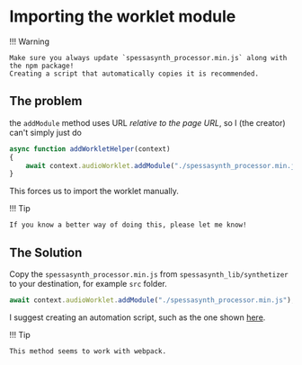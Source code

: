# Importing the worklet module

!!! Warning

    Make sure you always update `spessasynth_processor.min.js` along with the npm package!
    Creating a script that automatically copies it is recommended.

## The problem
the `addModule` method uses URL _relative to the page URL_, so I (the creator) can't simply just do
```js
async function addWorkletHelper(context)
{
    await context.audioWorklet.addModule("./spessasynth_processor.min.js")
}
```
This forces us to import the worklet manually.

!!! Tip

    If you know a better way of doing this, please let me know!

## The Solution

Copy the `spessasynth_processor.min.js` from `spessasynth_lib/synthetizer` to your destination, for example `src` folder.
```js
await context.audioWorklet.addModule("./spessasynth_processor.min.js");
```

I suggest creating an automation script, such as the one shown [here](../extra/working-with-browsers.md#automation).

!!! Tip

    This method seems to work with webpack.
